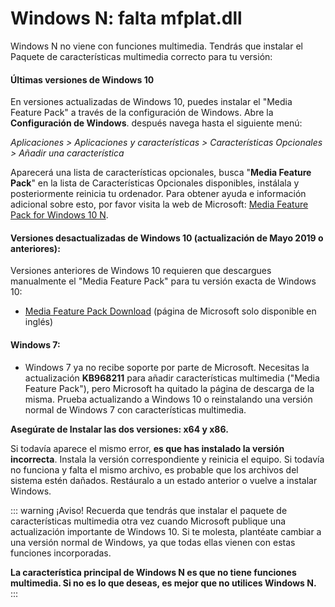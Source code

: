 # Windows N: falta mfplat.dll

Windows N no viene con funciones multimedia. Tendrás que instalar el Paquete de características multimedia correcto para tu versión:

#### Últimas versiones de Windows 10
En versiones actualizadas de Windows 10, puedes instalar el "Media Feature Pack" a través de la configuración de Windows. Abre la **Configuración de Windows**. después navega hasta el siguiente menú:

*Aplicaciones > Aplicaciones y características > Características Opcionales > Añadir una característica*

Aparecerá una lista de características opcionales, busca "**Media Feature Pack**" en la lista de Características Opcionales disponibles, instálala y posteriormente reinicia tu ordenador. Para obtener ayuda e información adicional sobre esto, por favor visita la web de Microsoft: [Media Feature Pack for Windows 10 N](https://support.microsoft.com/help/4516397/media-feature-pack-for-windows-10-n-november-2019).

#### Versiones desactualizadas de Windows 10 (actualización de Mayo 2019 o anteriores):
Versiones anteriores de Windows 10 requieren que descargues manualmente el "Media Feature Pack" para tu versión exacta de Windows 10:
  * [Media Feature Pack Download](https://www.microsoft.com/en-us/software-download/mediafeaturepack) (página de Microsoft solo disponible en inglés)

#### Windows 7:
  * Windows 7 ya no recibe soporte por parte de Microsoft. Necesitas la actualización **KB968211** para añadir características multimedia ("Media Feature Pack"), pero Microsoft ha quitado la página de descarga de la misma. Prueba actualizando a Windows 10 o reinstalando una versión normal de Windows 7 con características multimedia.

**Asegúrate de Instalar las dos versiones: x64 y x86.**

Si todavía aparece el mismo error, **es que has instalado la versión incorrecta**. Instala la versión correspondiente y reinicia el equipo. Si todavía no funciona y falta el mismo archivo, es probable que los archivos del sistema estén dañados. Restáuralo a un estado anterior o vuelve a instalar Windows.

::: warning
¡Aviso! Recuerda que tendrás que instalar el paquete de características multimedia otra vez cuando Microsoft publique una actualización importante de Windows 10. Si te molesta, plantéate cambiar a una versión normal de Windows, ya que todas ellas vienen con estas funciones incorporadas.

**La característica principal de Windows N es que no tiene funciones multimedia. Si no es lo que deseas, es mejor que no utilices Windows N.**
:::
